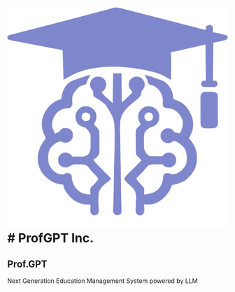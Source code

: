 # ![logo](logo_light.svg)# ProfGPT Inc.

## Prof.GPT
Next Generation Education Management System powered by LLM

